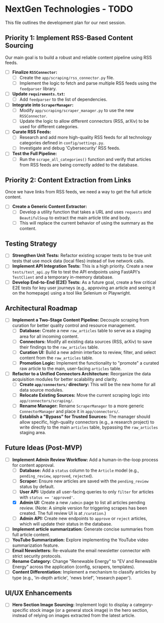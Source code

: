 # NextGen Technologies - TODO

This file outlines the development plan for our next session.

## Priority 1: Implement RSS-Based Content Sourcing

Our main goal is to build a robust and reliable content pipeline using RSS feeds.

- [ ] **Finalize `RSSConnector`:**
    - [ ] Create the `app/scraping/rss_connector.py` file.
    - [ ] Implement the logic to fetch and parse multiple RSS feeds using the `feedparser` library.

- [ ] **Update `requirements.txt`:**
    - [ ] Add `feedparser` to the list of dependencies.

- [ ] **Integrate into `ScraperManager`:**
    - [ ] Modify `app/scraping/scraper_manager.py` to use the new `RSSConnector`.
    - [ ] Update the logic to allow different connectors (RSS, arXiv) to be used for different categories.

- [ ] **Curate RSS Feeds:**
    - [ ] Research and add more high-quality RSS feeds for all technology categories defined in `config/settings.py`.
    - [ ] Investigate and debug 'Cybersecurity' RSS feeds.

- [ ] **Test the Full Pipeline:**
    - [ ] Run the `scrape_all_categories()` function and verify that articles from RSS feeds are being correctly added to the database.

## Priority 2: Content Extraction from Links

Once we have links from RSS feeds, we need a way to get the full article content.

- [ ] **Create a Generic Content Extractor:**
    - [ ] Develop a utility function that takes a URL and uses `requests` and `BeautifulSoup` to extract the main article title and body.
    - [ ] This will replace the current behavior of using the summary as the content.

## Testing Strategy

- [ ] **Strengthen Unit Tests:** Refactor existing scraper tests to be true unit tests that use mock data (local files) instead of live network calls.
- [ ] **Implement API Integration Tests:** This is a high priority. Create a new `tests/test_api.py` file to test the API endpoints using FastAPI's `TestClient` and a temporary in-memory database.
- [ ] **Develop End-to-End (E2E) Tests:** As a future goal, create a few critical E2E tests for key user journeys (e.g., approving an article and seeing it on the homepage) using a tool like Selenium or Playwright.

## Architectural Roadmap

- [ ] **Implement a Two-Stage Content Pipeline:** Decouple scraping from curation for better quality control and resource management.
    - [ ] **Database:** Create a new `raw_articles` table to serve as a staging area for all incoming content.
    - [ ] **Connectors:** Modify all existing data sources (RSS, arXiv) to save their findings to the `raw_articles` table.
    - [ ] **Curation UI:** Build a new admin interface to review, filter, and select content from the `raw_articles` table.
    - [ ] **Promotion Logic:** Implement the functionality to "promote" a curated raw article to the main, user-facing `articles` table.

- [ ] **Refactor to a Unified Connectors Architecture:** Reorganize the data acquisition modules for better scalability and clarity.
    - [ ] **Create `app/connectors/` directory:** This will be the new home for all data source modules.
    - [ ] **Relocate Existing Sources:** Move the current scraping logic into `app/connectors/scraping/`.
    - [ ] **Rename Manager:** Rename `ScraperManager` to a more generic `ConnectorManager` and place it in `app/connectors/`.
    - [ ] **Establish a "Bypass" for Trusted Sources:** The manager should allow specific, high-quality connectors (e.g., a research project) to write directly to the main `articles` table, bypassing the `raw_articles` staging area.

## Future Ideas (Post-MVP)

- [ ] **Implement Admin Review Workflow:** Add a human-in-the-loop process for content approval.
    - [ ] **Database:** Add a `status` column to the `Article` model (e.g., `pending_review`, `approved`, `rejected`).
    - [ ] **Scraper:** Ensure new articles are saved with the `pending_review` status by default.
    - [ ] **User API:** Update all user-facing queries to only `filter` for articles with `status == 'approved'`.
    - [x] **Admin UI:** Create a new `/admin` page to list all articles pending review. (Note: A simple version for triggering scrapes has been created. The full review UI is at `/curation`.)
    - [ ] **Admin API:** Create new endpoints to `approve` or `reject` articles, which will update their status in the database.
- [ ] **Implement article summarization:** Generate concise summaries from full article content.
- [ ] **YouTube Summarization:** Explore implementing the YouTube video summarization feature.
- [ ] **Email Newsletters:** Re-evaluate the email newsletter connector with strict security protocols.
- [ ] **Rename Category:** Change "Renewable Energy" to "EV and Renewable Energy" across the application (config, scrapers, templates).
- [ ] **Content Differentiation:** Implement a mechanism to classify articles by type (e.g., 'in-depth article', 'news brief', 'research paper').

## UI/UX Enhancements

- [ ] **Hero Section Image Sourcing:** Implement logic to display a category-specific stock image (or a general stock image) in the hero section, instead of relying on images extracted from the latest article.